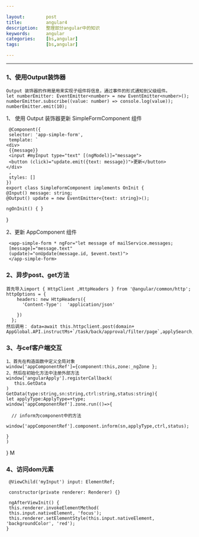 ```yaml
---

layout:        post
title:         angular4
description:   整理部分angular中的知识
keywords:      angular
categories:    [bs,angular]
tags:          [bs,angular]

---
```


----------------------------

### 1、使用Output装饰器
    Output 装饰器的作用是用来实现子组件将信息，通过事件的形式通知到父级组件。
    let numberEmitter: EventEmitter<number> = new EventEmitter<number>();
    numberEmitter.subscribe((value: number) => console.log(value));
    numberEmitter.emit(10);

  1、 使用 Output 装饰器更新 SimpleFormComponent 组件

     @Component({
     selector: 'app-simple-form',
     template: `
    <div>
     {{message}}
     <input #myInput type="text" [(ngModel)]="message">
     <button (click)="update.emit({text: message})">更新</button>
    </div>
     ,
     styles: []
    })
    export class SimpleFormComponent implements OnInit {
    @Input() message: string;
    @Output() update = new EventEmitter<{text: string}>();

    ngOnInit() { }
   }

   2、更新 AppComponent 组件

     <app-simple-form * ngFor="let message of mailService.messages;
     [message]="message.text"
     (update)="onUpdate(message.id, $event.text)">
     </app-simple-form>


### 2、异步post、get方法
    首先导入import { HttpClient ,HttpHeaders } from '@angular/common/http';
    httpOptions = {
        headers: new HttpHeaders({
          'Content-Type':  'application/json'

        })
      };
    然后调用： data=await this.httpclient.post(domain+ AppGlobal.API.instructMs+`/task/back/approval/filter/page`,applySearch,this.httpOptions).toPromise();

### 3、与cef客户端交互

    1、首先在构造函数中定义全局对象
    window['appComponentRef']={component:this,zone:_ngZone };
    2、然后在初始化方法中注册外部方法
    window['angularApply'].registerCallback(    
       this.GetData
    )
    GetData(type:string,sn:string,ctrl:string,status:string){
    let applyType:ApplyType=+type;
    window['appComponentRef'].zone.run(()=>{

      // inform为component中的方法
      window['appComponentRef'].component.inform(sn,applyType,ctrl,status);

    }
    )   
  }
M

 ### 4、访问dom元素

     @ViewChild('myInput') input: ElementRef;

     constructor(private renderer: Renderer) {}

     ngAfterViewInit() {
     this.renderer.invokeElementMethod(
     this.input.nativeElement, 'focus');
     this.renderer.setElementStyle(this.input.nativeElement, 'backgroundColor', 'red');
    }
